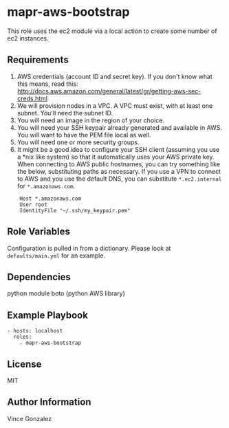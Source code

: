 mapr-aws-bootstrap
========

This role uses the ec2 module via a local action to create some number of ec2 instances.

Requirements
------------

1. AWS credentials (account ID and secret key). If you don't know what this means, read this: http://docs.aws.amazon.com/general/latest/gr/getting-aws-sec-creds.html
2. We will provision nodes in a VPC. A VPC must exist, with at least one subnet. You'll need the subnet ID.
3. You will need an image in the region of your choice.
4. You will need your SSH keypair already generated and available in AWS. You will want to have the PEM file local as well.
5. You will need one or more security groups.
6. It might be a good idea to configure your SSH client (assuming you use a *nix like system) so that it automatically uses your AWS private key. When connecting to AWS public hostnames, you can try something like the below, substituting paths as necessary. If you use a VPN to connect to AWS and you use the default DNS, you can substitute `*.ec2.internal` for `*.amazonaws.com`.
```
    Host *.amazonaws.com
    User root
    IdentityFile "~/.ssh/my_keypair.pem"
```


Role Variables
--------------

Configuration is pulled in from a dictionary. Please look at `defaults/main.yml` for an example.

Dependencies
------------

python module boto (python AWS library)

Example Playbook
-------------------------

```
- hosts: localhost
  roles:
    - mapr-aws-bootstrap
```

License
-------

MIT

Author Information
------------------

Vince Gonzalez
